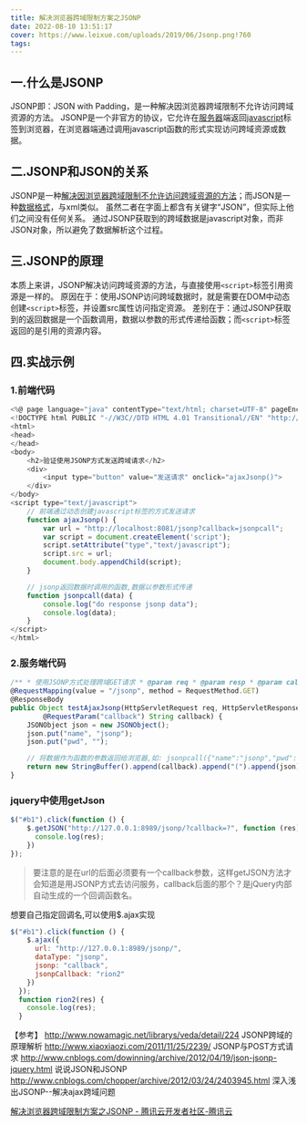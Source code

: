 ```yaml
---
title: 解决浏览器跨域限制方案之JSONP
date: 2022-08-10 13:51:17
cover: https://www.leixue.com/uploads/2019/06/Jsonp.png!760
tags:
---
```


## 一.什么是JSONP

JSONP即：JSON with Padding，是一种解决因浏览器跨域限制不允许访问跨域资源的方法。
 JSONP是一个非官方的协议，它允许在[服务器](https://cloud.tencent.com/product/cvm?from=10680)端返回[javascript](https://cloud.tencent.com/product/sms?from=10680)标签到浏览器，在浏览器端通过调用javascript函数的形式实现访问跨域资源或数据。

<!-- more -->

## 二.JSONP和JSON的关系

JSONP是一种<u>解决因浏览器跨域限制不允许访问跨域资源的方法</u>；而JSON是一种<u>数据格式</u>，与xml类似。
 虽然二者在字面上都含有关键字“JSON”，但实际上他们之间没有任何关系。
 通过JSONP获取到的跨域数据是javascript对象，而非JSON对象，所以避免了数据解析这个过程。

## 三.JSONP的原理

本质上来讲，JSONP解决访问跨域资源的方法，与直接使用`<script>`标签引用资源是一样的。
 原因在于：使用JSONP访问跨域数据时，就是需要在DOM中动态创建`<script>`标签，并设置src属性访问指定资源。
 差别在于：通过JSONP获取到的返回数据是一个函数调用，数据以参数的形式传递给函数；而`<script>`标签返回的是引用的资源内容。

## 四.实战示例

### 1.前端代码

```javascript
<%@ page language="java" contentType="text/html; charset=UTF-8" pageEncoding="UTF-8"%>
<!DOCTYPE html PUBLIC "-//W3C//DTD HTML 4.01 Transitional//EN" "http://www.w3.org/TR/html4/loose.dtd">
<html>
<head>
</head>
<body>
    <h2>验证使用JSONP方式发送跨域请求</h2>
    <div>
        <input type="button" value="发送请求" onclick="ajaxJsonp()">
    </div>
</body>
<script type="text/javascript">
    // 前端通过动态创建javascript标签的方式发送请求
    function ajaxJsonp() {
        var url = "http://localhost:8081/jsonp?callback=jsonpcall";
        var script = document.createElement('script');
        script.setAttribute("type","text/javascript");
        script.src = url;
        document.body.appendChild(script);
    }

    // jsonp返回数据时调用的函数,数据以参数形式传递
    function jsonpcall(data) {
        console.log("do response jsonp data");
        console.log(data);
    }
</script>
</html>
```

### 2.服务端代码

```javascript
/** * 使用JSONP方式处理跨域GET请求 * @param req * @param resp * @param callback 回调函数名称 * @return */
@RequestMapping(value = "/jsonp", method = RequestMethod.GET)
@ResponseBody
public Object testAjaxJsonp(HttpServletRequest req, HttpServletResponse resp,
        @RequestParam("callback") String callback) {
    JSONObject json = new JSONObject();
    json.put("name", "jsonp");
    json.put("pwd", "");

    // 将数据作为函数的参数返回给浏览器,如: jsonpcall({"name":"jsonp","pwd":""})
    return new StringBuffer().append(callback).append("(").append(json).append(")");
}
```


### jquery中使用getJson

```javascript
$("#b1").click(function () {
    $.getJSON("http://127.0.0.1:8989/jsonp/?callback=?", function (res) {
      console.log(res);
    })
});
```

> 要注意的是在url的后面必须要有一个callback参数，这样getJSON方法才会知道是用JSONP方式去访问服务，callback后面的那个？是jQuery内部自动生成的一个回调函数名。

想要自己指定回调名,可以使用$.ajax实现

```javascript
$("#b1").click(function () {
    $.ajax({
      url: "http://127.0.0.1:8989/jsonp/",
      dataType: "jsonp",
      jsonp: "callback",
      jsonpCallback: "rion2"
    })
  });
  function rion2(res) {
    console.log(res);
  }
```

【参考】
 http://www.nowamagic.net/librarys/veda/detail/224 JSONP跨域的原理解析
 http://www.xiaoxiaozi.com/2011/11/25/2239/ JSONP与POST方式请求
 http://www.cnblogs.com/dowinning/archive/2012/04/19/json-jsonp-jquery.html 说说JSON和JSONP
 http://www.cnblogs.com/chopper/archive/2012/03/24/2403945.html 深入浅出JSONP--解决ajax跨域问题

[解决浏览器跨域限制方案之JSONP - 腾讯云开发者社区-腾讯云](https://cloud.tencent.com/developer/article/1504166)